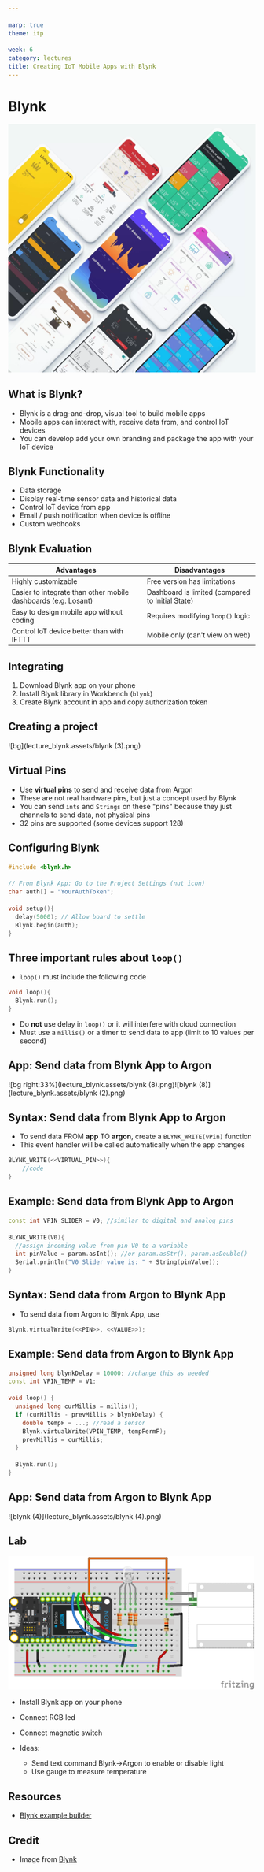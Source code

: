 ```yaml
---

marp: true
theme: itp

week: 6
category: lectures
title: Creating IoT Mobile Apps with Blynk
---
```


<!-- headingDivider: 2 -->

# Blynk

![bg opacity:.75](lecture_blynk.assets/blynk.jpg)

## What is Blynk?

* Blynk is a drag-and-drop, visual tool to build mobile apps
* Mobile apps can interact with, receive data from, and control IoT devices 
* You can develop add your own branding and package the app with your IoT device

## Blynk Functionality

- Data storage
- Display real-time sensor data and historical data
- Control IoT device from app
- Email / push notification when device is offline
- Custom webhooks

## Blynk Evaluation

| Advantages                                                   | Disadvantages                                    |
| ------------------------------------------------------------ | ------------------------------------------------ |
| Highly customizable                                          | Free version has limitations                     |
| Easier to integrate than other mobile dashboards (e.g. Losant) | Dashboard is limited (compared to Initial State) |
| Easy to design mobile app without coding                     | Requires modifying `loop()` logic                |
| Control IoT device better than with IFTTT                    | Mobile only (can't view on web)                  |

## Integrating

1. Download Blynk app on your phone
2. Install Blynk library in Workbench (`blynk`)
3. Create Blynk account in app and copy authorization token

## Creating a project

![bg](lecture_blynk.assets/blynk (3).png)

## Virtual Pins

- Use **virtual pins** to send and receive data from Argon
- These are not real hardware pins, but just a concept used by Blynk
- You can send `ints` and `Strings` on these "pins" because they just channels to send data, not physical pins 
- 32 pins are supported (some devices support 128)

## Configuring Blynk

```c++
#include <blynk.h>

// From Blynk App: Go to the Project Settings (nut icon)
char auth[] = "YourAuthToken";

void setup(){
  delay(5000); // Allow board to settle
  Blynk.begin(auth);
}
```



## Three important rules about `loop()`

- `loop()` must include the following code

```c++
void loop(){
  Blynk.run();
}
```

- Do **not** use delay in `loop()` or it will interfere with cloud connection
- Must use a `millis()` or a timer to send data to app (limit to 10 values per second)

## App: Send data from Blynk App to Argon

![bg right:33%](lecture_blynk.assets/blynk (8).png)![blynk (8)](lecture_blynk.assets/blynk (2).png)


## Syntax: Send data from Blynk App to Argon

- To send data FROM **app** TO **argon**, create a `BLYNK_WRITE(vPin)` function 
- This event handler will be called automatically when the app changes

```c++
BLYNK_WRITE(<<VIRTUAL_PIN>>){
    //code
}
```
## Example: Send data from Blynk App to Argon

```c++
const int VPIN_SLIDER = V0;	//similar to digital and analog pins

BLYNK_WRITE(V0){
  //assign incoming value from pin V0 to a variable
  int pinValue = param.asInt(); //or param.asStr(), param.asDouble()
  Serial.println("V0 Slider value is: " + String(pinValue));
}
```

## Syntax: Send data from Argon to Blynk App

- To send data from Argon to Blynk App, use 

```c++
Blynk.virtualWrite(<<PIN>>, <<VALUE>>);
```

## Example: Send data from Argon to Blynk App

```c++
unsigned long blynkDelay = 10000; //change this as needed
const int VPIN_TEMP = V1;

void loop() {
  unsigned long curMillis = millis();
  if (curMillis - prevMillis > blynkDelay) {
    double tempF = ...; //read a sensor
    Blynk.virtualWrite(VPIN_TEMP, tempFermF);
    prevMillis = curMillis;
  }
 
  Blynk.run();
}
```

## App: Send data from Argon to Blynk App

![blynk (4)](lecture_blynk.assets/blynk (4).png)
## Lab

<img src="lecture_blynk.assets/switch-magnetic-door_and_rgb_led_bb.png" style="width:500px;" />

- Install Blynk app on your phone


- Connect RGB led 


- Connect magnetic switch 
- Ideas:

  - Send text command Blynk->Argon to enable or disable light
  - Use gauge to measure temperature

## Resources

- [Blynk example builder](https://examples.blynk.cc/?board=Particle%20Photon&shield=Particle%20WiFi&example=Widgets%2FTerminal)

## Credit

* Image from [Blynk](https://blynk.io/)
